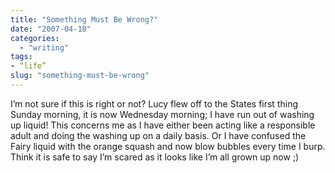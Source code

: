 ```yaml
---
title: "Something Must Be Wrong?"
date: "2007-04-18"
categories: 
  - "writing"
tags:
- “life”
slug: "something-must-be-wrong"
---
```


I’m not sure if this is right or not? Lucy flew off to the States first thing Sunday morning, it is now Wednesday morning; I have run out of washing up liquid! This concerns me as I have either been acting like a responsible adult and doing the washing up on a daily basis. Or I have confused the Fairy liquid with the orange squash and now blow bubbles every time I burp. Think it is safe to say I’m scared as it looks like I’m all grown up now ;)

